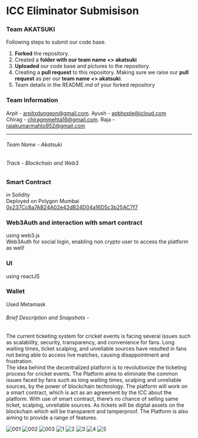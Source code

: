 # ICC Eliminator Submisison

### Team AKATSUKI

Following steps to submit our code base.

1. **Forked** the repository.
2. Created a **folder with our team name <> akatsuki**
3. **Uploaded** our code base and pictures to the repository.
4. Creating a **pull request** to this repository. Making sure we raise our **pull request** as per our **team name <> akatsuki**.
5. Team details in the README.md of your forked repository

### Team Information

Arpit - arpitxdungeon@gmail.com. 
Ayush - apbhople@icloud.com  
Chirag - chiragmmehta16@gmail.com. 
Raja - rajakumarmahto952@gmail.com

---

###### Team Name - Akatsuki

###### Track - Blockchain and Web3

### Smart Contract

in Solidity  
Deployed on Polygon Mumbai [0x237Cc8a7AB24A02e42dB24D04a16D5c3b25AC7f7](https://mumbai.polygonscan.com/address/0x237cc8a7ab24a02e42db24d04a16d5c3b25ac7f7#code)

### Web3Auth and interaction with smart contract

using web3.js  
Web3Auth for social login, enabling non crypto user to access the platform as well!

### UI

using reactJS

### Wallet

Used Metamask

###### Brief Description and Snapshots -

The current ticketing system for cricket events is facing several issues such as scalability, security, transparency, and convenience for fans. Long waiting times, ticket scalping, and unreliable sources have resulted in fans not being able to access live matches, causing disappointment and frustration.  
The idea behind the decentralized platform is to revolutionize the ticketing process for cricket events.
The Platform aims to eliminate the common issues faced by fans such as long waiting times, scalping and unreliable sources, by the power of blockchain technology.
The platform will work on a smart contract, which is act as an agreement by the ICC about the platform.
With use of smart contract, there’s no chance of selling same ticket, scalping, unreliable sources.
As tickets will be digital assets on the blockchain which will be transparent and tamperproof.
The Platform is also aiming to provide a range of features.

![001](https://user-images.githubusercontent.com/75042859/222524321-3735b0d6-bbe1-437c-ac4e-df2ad0d101df.jpg)
![002](https://user-images.githubusercontent.com/75042859/222524329-4d3864f9-d27e-48b3-95e0-66c0e6ae3e07.jpg)
![003](https://user-images.githubusercontent.com/75042859/222524331-2a9d9df5-906c-4e84-9264-23be22c27659.jpg)
![1](https://user-images.githubusercontent.com/75042859/222524403-3ab247bf-f919-4c5a-b873-7cbcc5e86388.png)
![2](https://user-images.githubusercontent.com/75042859/222524411-d0ce0433-4852-466a-99b9-3e6d2f7275cc.png)
![3](https://user-images.githubusercontent.com/75042859/222524419-5c3c4ffd-274b-4de4-9075-7e837fcad24a.png)
![4](https://user-images.githubusercontent.com/75042859/222524424-d62512f6-065c-41e6-9c0d-807deaede748.png)
![5](https://user-images.githubusercontent.com/75042859/222524429-72bdf4ed-c9d1-4eec-b2c1-b01d702d186d.png)

